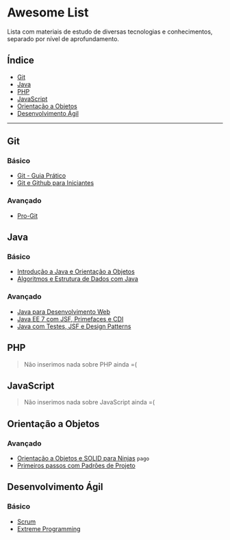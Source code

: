 Awesome List
===================

Lista com materiais de estudo de diversas tecnologias e conhecimentos, separado por nível de aprofundamento.

## Índice

- [Git](#git)
- [Java](#java)
- [PHP](#php)
- [JavaScript](#javascript)
- [Orientação a Objetos](#orientação-a-objetos)
- [Desenvolvimento Ágil](#desenvolvimento-agil)

----------

## Git

### Básico

- [Git - Guia Prático](http://rogerdudler.github.io/git-guide/index.pt_BR.html)
- [Git e Github para Iniciantes](http://willianjusten.teachable.com/courses/git-e-github-para-iniciantes)

### Avançado

- [Pro-Git](https://git-scm.com/book/pt-br/v1)

## Java

### Básico

- [Introdução a Java e Orientação a Objetos](https://www.caelum.com.br/apostila-java-orientacao-objetos/)
- [Algoritmos e Estrutura de Dados com Java](https://www.caelum.com.br/apostila-java-estrutura-dados/)

### Avançado

- [Java para Desenvolvimento Web](https://www.caelum.com.br/apostila-java-web/)
- [Java EE 7 com JSF, Primefaces e CDI](http://www.algaworks.com/livros/javaee-jsf-primefaces-cdi/)
- [Java com Testes, JSF e Design Patterns](https://www.caelum.com.br/apostila-java-testes-jsf-web-services-design-patterns/)

## PHP

> Não inserimos nada sobre PHP ainda =(

## JavaScript

> Não inserimos nada sobre JavaScript ainda =(

## Orientação a Objetos

### Avançado

- [Orientação a Objetos e SOLID para Ninjas](http://parceiro.casadocodigo.com.br/r/XGg/livro-oo-solid) `pago`
- [Primeiros passos com Padrões de Projeto](https://leanpub.com/primeiros-passos-com-padroes-de-projeto)

## Desenvolvimento Ágil

### Básico

- [Scrum](http://www.desenvolvimentoagil.com.br/scrum/)
- [Extreme Programming](http://www.desenvolvimentoagil.com.br/xp/)
